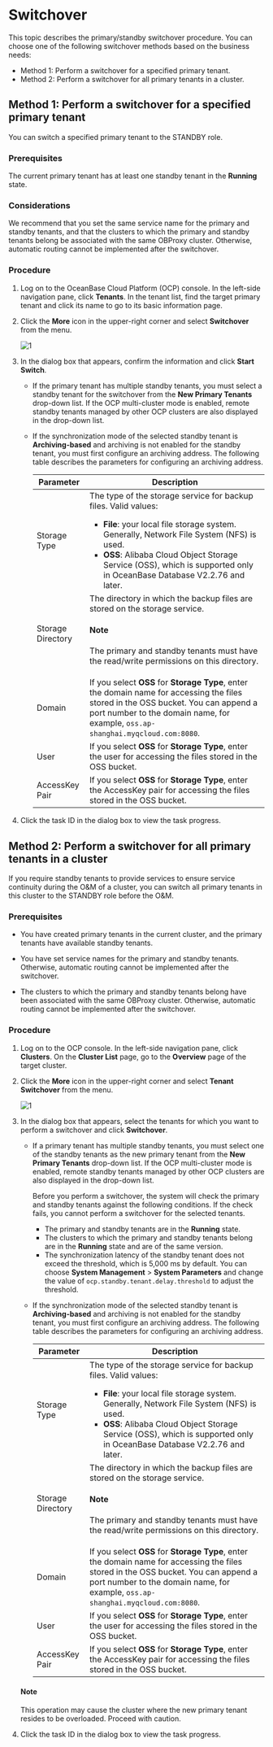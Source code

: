 # Switchover

This topic describes the primary/standby switchover procedure. You can choose one of the following switchover methods based on the business needs:

* Method 1: Perform a switchover for a specified primary tenant.
* Method 2: Perform a switchover for all primary tenants in a cluster.

## Method 1: Perform a switchover for a specified primary tenant

You can switch a specified primary tenant to the STANDBY role.

### Prerequisites

The current primary tenant has at least one standby tenant in the **Running** state.

### Considerations

We recommend that you set the same service name for the primary and standby tenants, and that the clusters to which the primary and standby tenants belong be associated with the same OBProxy cluster. Otherwise, automatic routing cannot be implemented after the switchover.

### Procedure

1. Log on to the OceanBase Cloud Platform (OCP) console. In the left-side navigation pane, click **Tenants**. In the tenant list, find the target primary tenant and click its name to go to its basic information page.

2. Click the **More** icon in the upper-right corner and select **Switchover** from the menu.

   ![1](https://obbusiness-private.oss-cn-shanghai.aliyuncs.com/doc/img/ocp/430/switchover.png)

3. In the dialog box that appears, confirm the information and click **Start Switch**.

    * If the primary tenant has multiple standby tenants, you must select a standby tenant for the switchover from the **New Primary Tenants** drop-down list. If the OCP multi-cluster mode is enabled, remote standby tenants managed by other OCP clusters are also displayed in the drop-down list.
    * If the synchronization mode of the selected standby tenant is **Archiving-based** and archiving is not enabled for the standby tenant, you must first configure an archiving address. The following table describes the parameters for configuring an archiving address.

      | Parameter | Description |
      |--------|---------|
      | Storage Type  | The type of the storage service for backup files. Valid values: <ul><li>**File**: your local file storage system. Generally, Network File System (NFS) is used. </li><li>**OSS**: Alibaba Cloud Object Storage Service (OSS), which is supported only in OceanBase Database V2.2.76 and later. </li></ul>|
      |  Storage Directory  | The directory in which the backup files are stored on the storage service. <main id="notice" type='explain'><h4>Note</h4><p>The primary and standby tenants must have the read/write permissions on this directory. </p></main>  |
      | Domain        | If you select **OSS** for **Storage Type**, enter the domain name for accessing the files stored in the OSS bucket. You can append a port number to the domain name, for example, `oss.ap-shanghai.myqcloud.com:8080`. |
      | User        | If you select **OSS** for **Storage Type**, enter the user for accessing the files stored in the OSS bucket. |
      | AccessKey Pair          | If you select **OSS** for **Storage Type**, enter the AccessKey pair for accessing the files stored in the OSS bucket.    |

4. Click the task ID in the dialog box to view the task progress.

## Method 2: Perform a switchover for all primary tenants in a cluster

If you require standby tenants to provide services to ensure service continuity during the O&M of a cluster, you can switch all primary tenants in this cluster to the STANDBY role before the O&M.

### Prerequisites

* You have created primary tenants in the current cluster, and the primary tenants have available standby tenants.

* You have set service names for the primary and standby tenants. Otherwise, automatic routing cannot be implemented after the switchover.

* The clusters to which the primary and standby tenants belong have been associated with the same OBProxy cluster. Otherwise, automatic routing cannot be implemented after the switchover.

### Procedure

1. Log on to the OCP console. In the left-side navigation pane, click **Clusters**. On the **Cluster List** page, go to the **Overview** page of the target cluster.

2. Click the **More** icon in the upper-right corner and select **Tenant Switchover** from the menu.

   ![1](https://obbusiness-private.oss-cn-shanghai.aliyuncs.com/doc/img/ocp/430/tenant-switchover.png)

3. In the dialog box that appears, select the tenants for which you want to perform a switchover and click **Switchover**.

    * If a primary tenant has multiple standby tenants, you must select one of the standby tenants as the new primary tenant from the **New Primary Tenants** drop-down list. If the OCP multi-cluster mode is enabled, remote standby tenants managed by other OCP clusters are also displayed in the drop-down list.

      Before you perform a switchover, the system will check the primary and standby tenants against the following conditions. If the check fails, you cannot perform a switchover for the selected tenants.

      * The primary and standby tenants are in the **Running** state.
      * The clusters to which the primary and standby tenants belong are in the **Running** state and are of the same version.
      * The synchronization latency of the standby tenant does not exceed the threshold, which is 5,000 ms by default. You can choose **System Management** > **System Parameters** and change the value of `ocp.standby.tenant.delay.threshold` to adjust the threshold.

    * If the synchronization mode of the selected standby tenant is **Archiving-based** and archiving is not enabled for the standby tenant, you must first configure an archiving address. The following table describes the parameters for configuring an archiving address.

      | Parameter | Description |
      |--------|---------|
      | Storage Type  | The type of the storage service for backup files. Valid values: <ul><li>**File**: your local file storage system. Generally, Network File System (NFS) is used. </li><li>**OSS**: Alibaba Cloud Object Storage Service (OSS), which is supported only in OceanBase Database V2.2.76 and later. </li></ul>|
      |  Storage Directory  | The directory in which the backup files are stored on the storage service.  <main id="notice" type='explain'><h4>Note</h4><p>The primary and standby tenants must have the read/write permissions on this directory. </p></main>  |
      | Domain        | If you select **OSS** for **Storage Type**, enter the domain name for accessing the files stored in the OSS bucket. You can append a port number to the domain name, for example, `oss.ap-shanghai.myqcloud.com:8080`. |
      | User        | If you select **OSS** for **Storage Type**, enter the user for accessing the files stored in the OSS bucket. |
      | AccessKey Pair          | If you select **OSS** for **Storage Type**, enter the AccessKey pair for accessing the files stored in the OSS bucket.    |

    <main id="notice" type='explain'>
    <h4>Note</h4>
    <p>This operation may cause the cluster where the new primary tenant resides to be overloaded. Proceed with caution. </p>
    </main>

4. Click the task ID in the dialog box to view the task progress.
